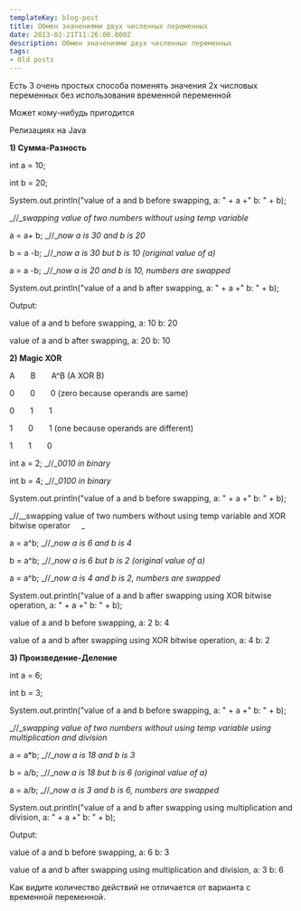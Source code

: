 ```yaml
---
templateKey: blog-post
title: Обмен значениями двух численных переменных
date: 2013-02-21T11:26:00.000Z
description: Обмен значениями двух численных переменных
tags:
- Old posts
---
```


Есть 3 очень простых способа поменять значения 2х числовых переменных без использования временной переменной  

  

Может кому-нибудь пригодится  

  

Релизациях на Java

  

**1) Сумма-Разность**

  

int a = 10;

int b = 20;

  

System.out.println("value of a and b before swapping, a: " + a +" b: " + b);

  

_//__swapping value of two numbers without using temp variable_

a = a+ b; _//__now a is 30 and b is 20_

b = a -b; _//__now a is 30 but b is 10 (original value of a)_

a = a -b; _//__now a is 20 and b is 10, numbers are swapped_

  

System.out.println("value of a and b after swapping, a: " + a +" b: " + b);

  

Output:

value of a and b before swapping, a: 10 b: 20

value of a and b after swapping, a: 20 b: 10

  

  
**2) Magic XOR**

A       B       A^B (A XOR B)

0       0       0 (zero because operands are same)

0       1       1

1       0       1 (one because operands are different)

1       1       0

  

int a = 2; _//__0010 in binary_

int b = 4; _//__0100 in binary_

System.out.println("value of a and b before swapping, a: " + a +" b: " + b);

_//__swapping value of two numbers without using temp variable and XOR bitwise operator     _

a = a^b; _//__now a is 6 and b is 4_

b = a^b; _//__now a is 6 but b is 2 (original value of a)_

a = a^b; _//__now a is 4 and b is 2, numbers are swapped_

System.out.println("value of a and b after swapping using XOR bitwise operation, a: " + a +" b: " + b);

  

value of a and b before swapping, a: 2 b: 4

value of a and b after swapping using XOR bitwise operation, a: 4 b: 2

  
  

**3) Произведение-Деление**

  

int a = 6;

int b = 3;

  

System.out.println("value of a and b before swapping, a: " + a +" b: " + b);

  

_//__swapping value of two numbers without using temp variable using multiplication and division_

a = a*b; _//__now a is 18 and b is 3_

b = a/b; _//__now a is 18 but b is 6 (original value of a)_

a = a/b; _//__now a is 3 and b is 6, numbers are swapped_

  

System.out.println("value of a and b after swapping using multiplication and division, a: " + a +" b: " + b);

  

Output:

value of a and b before swapping, a: 6 b: 3

value of a and b after swapping using multiplication and division, a: 3 b: 6

  
  

  

Как видите количество действий не отличается от варианта с временной переменной. 

